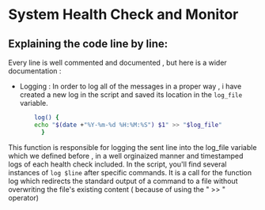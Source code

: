 # System Health Check and Monitor

## Explaining the code line by line:
Every line is well commented and documented , but here is a wider documentation : 


- Logging :
  In order to log all of the messages in a proper way , i have created a new log in the script and saved its location in the `log_file` variable.
    ```bash
        log() {
        echo "$(date +"%Y-%m-%d %H:%M:%S") $1" >> "$log_file"
          }
This function is responsible for logging the sent line into the log_file variable which we defined before , in a well orginaized manner and  timestamped logs of each health check included.
  In the script, you'll find several instances of `log $line` after specific commands. It is a call for the function log which redirects the standard output of a command to a file without overwriting the file's existing content ( because of using the " >> " operator)

  
  



